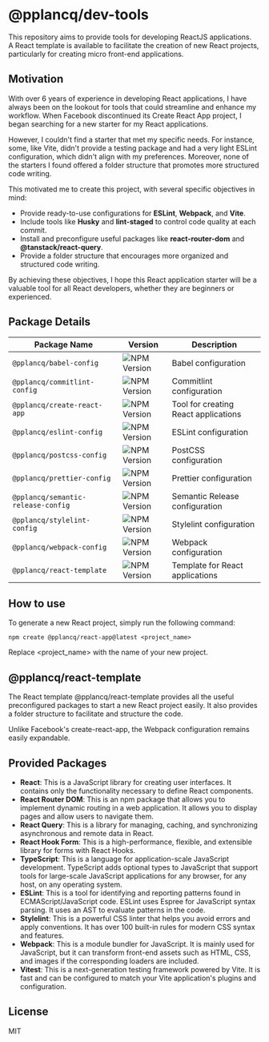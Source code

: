 # @pplancq/dev-tools

This repository aims to provide tools for developing ReactJS applications.\
A React template is available to facilitate the creation of new React projects, particularly for creating micro front-end applications.

## Motivation

With over 6 years of experience in developing React applications, I have always been on the lookout for tools that could streamline and enhance my workflow. When Facebook discontinued its Create React App project, I began searching for a new starter for my React applications.

However, I couldn't find a starter that met my specific needs. For instance, some, like Vite, didn't provide a testing package and had a very light ESLint configuration, which didn't align with my preferences. Moreover, none of the starters I found offered a folder structure that promotes more structured code writing.

This motivated me to create this project, with several specific objectives in mind:

- Provide ready-to-use configurations for **ESLint**, **Webpack**, and **Vite**.
- Include tools like **Husky** and **lint-staged** to control code quality at each commit.
- Install and preconfigure useful packages like **react-router-dom** and **@tanstack/react-query**.
- Provide a folder structure that encourages more organized and structured code writing.

By achieving these objectives, I hope this React application starter will be a valuable tool for all React developers, whether they are beginners or experienced.

## Package Details

| Package Name                       | Version                                                                           | Description                          |
| ---------------------------------- | --------------------------------------------------------------------------------- | ------------------------------------ |
| `@pplancq/babel-config`            | ![NPM Version](https://img.shields.io/npm/v/%40pplancq%2Fbabel-config)            | Babel configuration                  |
| `@pplancq/commitlint-config`       | ![NPM Version](https://img.shields.io/npm/v/%40pplancq%2Fcommitlint-config)       | Commitlint configuration             |
| `@pplancq/create-react-app`        | ![NPM Version](https://img.shields.io/npm/v/%40pplancq%2Fcreate-react-app)        | Tool for creating React applications |
| `@pplancq/eslint-config`           | ![NPM Version](https://img.shields.io/npm/v/%40pplancq%2Feslint-config)           | ESLint configuration                 |
| `@pplancq/postcss-config`          | ![NPM Version](https://img.shields.io/npm/v/%40pplancq%2Fpostcss-config)          | PostCSS configuration                |
| `@pplancq/prettier-config`         | ![NPM Version](https://img.shields.io/npm/v/%40pplancq%2Fprettier-config)         | Prettier configuration               |
| `@pplancq/semantic-release-config` | ![NPM Version](https://img.shields.io/npm/v/%40pplancq%2Fsemantic-release-config) | Semantic Release configuration       |
| `@pplancq/stylelint-config`        | ![NPM Version](https://img.shields.io/npm/v/%40pplancq%2Fstylelint-config)        | Stylelint configuration              |
| `@pplancq/webpack-config`          | ![NPM Version](https://img.shields.io/npm/v/%40pplancq%2Fwebpack-config)          | Webpack configuration                |
| `@pplancq/react-template`          | ![NPM Version](https://img.shields.io/npm/v/%40pplancq%2Freact-template)          | Template for React applications      |

## How to use

To generate a new React project, simply run the following command:

```shell
npm create @pplancq/react-app@latest <project_name>
```

Replace <project_name> with the name of your new project.

## @pplancq/react-template

The React template @pplancq/react-template provides all the useful preconfigured packages to start a new React project easily. It also provides a folder structure to facilitate and structure the code.

Unlike Facebook's create-react-app, the Webpack configuration remains easily expandable.

## Provided Packages

- **React**: This is a JavaScript library for creating user interfaces. It contains only the functionality necessary to define React components.
- **React Router DOM**: This is an npm package that allows you to implement dynamic routing in a web application. It allows you to display pages and allow users to navigate them.
- **React Query**: This is a library for managing, caching, and synchronizing asynchronous and remote data in React.
- **React Hook Form**: This is a high-performance, flexible, and extensible library for forms with React Hooks.
- **TypeScript**: This is a language for application-scale JavaScript development. TypeScript adds optional types to JavaScript that support tools for large-scale JavaScript applications for any browser, for any host, on any operating system.
- **ESLint**: This is a tool for identifying and reporting patterns found in ECMAScript/JavaScript code. ESLint uses Espree for JavaScript syntax parsing. It uses an AST to evaluate patterns in the code.
- **Stylelint**: This is a powerful CSS linter that helps you avoid errors and apply conventions. It has over 100 built-in rules for modern CSS syntax and features.
- **Webpack**: This is a module bundler for JavaScript. It is mainly used for JavaScript, but it can transform front-end assets such as HTML, CSS, and images if the corresponding loaders are included.
- **Vitest**: This is a next-generation testing framework powered by Vite. It is fast and can be configured to match your Vite application's plugins and configuration.

## License

MIT
